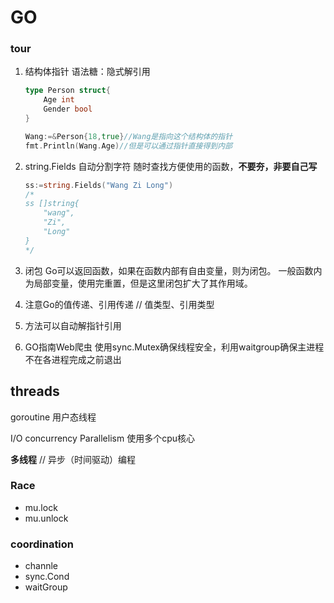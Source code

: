 # GO

### tour

1. 结构体指针 语法糖：隐式解引用

    ```go
    type Person struct{
        Age int
        Gender bool
    }
    
    Wang:=&Person{18,true}//Wang是指向这个结构体的指针
    fmt.Println(Wang.Age)//但是可以通过指针直接得到内部
    
    ```

2. string.Fields 自动分割字符 随时查找方便使用的函数，**不要夯，非要自己写**

   ```go
   ss:=string.Fields("Wang Zi Long")
   /*
   ss []string{
       "wang",
       "Zi",
       "Long"
   }
   */
   ```

3. 闭包
   Go可以返回函数，如果在函数内部有自由变量，则为闭包。
   一般函数内为局部变量，使用完重置，但是这里闭包扩大了其作用域。

4. 注意Go的值传递、引用传递  // 值类型、引用类型

5. 方法可以自动解指针引用

6. GO指南Web爬虫
    使用sync.Mutex确保线程安全，利用waitgroup确保主进程不在各进程完成之前退出

## threads

goroutine 用户态线程

I/O concurrency
Parallelism 使用多个cpu核心

**多线程** // 异步（时间驱动）编程

### Race

- mu.lock
- mu.unlock

### coordination

- channle
- sync.Cond
- waitGroup

